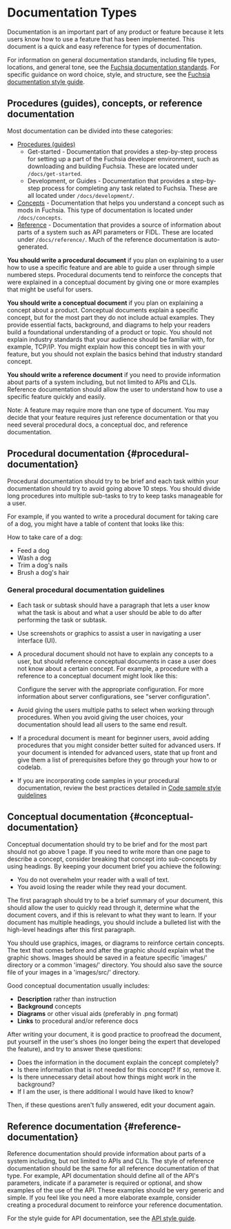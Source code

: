 # Documentation Types

Documentation is an important part of any product or feature because it lets users know how to
use a feature that has been implemented. This document is a quick and easy
reference for types of documentation.

For information on general documentation standards, including file types, locations, and general
tone, see the [Fuchsia documentation standards][doc-standard].
For specific guidance on word choice, style, and structure, see the
[Fuchsia documentation style guide][style-guide].

## Procedures (guides), concepts, or reference documentation

Most documentation can be divided into these categories:

- [Procedures (guides)](#procedural-documentation)
    - Get-started - Documentation that provides a step-by-step process for setting up a part of
      the Fuchsia developer environment, such as downloading and building Fuchsia. These are located
      under `/docs/get-started`.
    - Development, or Guides - Documentation that provides a step-by-step process for completing
      any task related to Fuchsia. These are all located under `/docs/development/`.
- [Concepts](#conceptual-documentation) - Documentation that helps you understand a concept such
  as mods in Fuchsia. This type of documentation is located under `/docs/concepts`.
- [Reference](#reference-documentation) - Documentation that provides a source of information about
  parts of a system such as API parameters or FIDL. These are located under `/docs/reference/`. Much
  of the reference documentation is auto-generated.

**You should write a procedural document** if you plan on explaining to a user how to use a specific
feature and are able to guide a user through simple numbered steps. Procedural documents tend to
reinforce the concepts that were explained in a conceptual document by giving one or more
examples that might be useful for users.

**You should write a conceptual document** if you plan on explaining a concept about a product.
Conceptual documents explain a specific concept, but for the most part they do not include actual
examples. They provide essential facts, background, and diagrams to help your readers build a
foundational understanding of a product or topic. You should not explain industry standards that
your audience should be familiar with, for example, TCP/IP. You might explain how this concept ties
in with your feature, but you should not explain the basics behind that industry standard concept.

**You should write a reference document** if you need to provide information about parts of a system
including, but not limited to APIs and CLIs. Reference documentation should allow the user to
understand how to use a specific feature quickly and easily.


Note: A feature may require more than one type of document. You may decide that your feature
requires just reference documentation or that you need several procedural docs, a conceptual doc,
and reference documentation.


## Procedural documentation {#procedural-documentation}

Procedural documentation should try to be brief and each task within your documentation should try
to avoid going above 10 steps. You should divide long procedures into multiple sub-tasks to try to keep tasks
manageable for a user.

For example, if you wanted to write a procedural document for taking care of
a dog, you might have a table of content that looks like this:

How to take care of a dog:

- Feed a dog
- Wash a dog
- Trim a dog's nails
- Brush a dog's hair


### General procedural documentation guidelines

- Each task or subtask should have a paragraph that lets a user know what the task is about and
  what a user should be able to do after performing the task or subtask.
- Use screenshots or graphics to assist a user in navigating a user interface (UI).
- A procedural document should not have to explain any concepts to a user, but should reference
  conceptual documents in case a user does not know about a certain concept. For example, a
  procedure with a reference to a conceptual document might look like this:

   Configure the server with the appropriate configuration. For more information about server
   configurations, see "server configuration".

- Avoid giving the users multiple paths to select when working through procedures. When you avoid
  giving the user choices, your documentation should lead all users to the same end result.
- If a procedural document is meant for beginner users, avoid adding procedures that you might
  consider better suited for advanced users. If your document is intended for advanced users, state
  that up front and give them a list of prerequisites before they go through your how to or codelab.
- If you are incorporating code samples in your procedural documentation,
  review the best practices detailed in [Code sample style guidelines][code-sample-style-guide]

## Conceptual documentation {#conceptual-documentation}

Conceptual documentation should try to be brief and for the most part should not go above 1 page.
If you need to write more than one page to describe a concept, consider breaking that concept into
sub-concepts by using headings. By keeping your document brief you achieve the following:

- You do not overwhelm your reader with a wall of text.
- You avoid losing the reader while they read your document.

The first paragraph should try to be a brief summary of your document, this should allow the user to
quickly read through it, determine what the document covers, and if this is relevant to what they
want to learn. If your document has multiple headings, you should include a bulleted list with the
high-level headings after this first paragraph.

You should use graphics, images, or diagrams to reinforce certain concepts. The text that comes
before and after the graphic should explain what the graphic shows. Images should be saved in
a feature specific 'images/' directory or a common 'images/' directory. You should also save
the source file of your images in a 'images/src/' directory.

Good conceptual documentation usually includes:

- **Description** rather than instruction
- **Background** concepts
- **Diagrams** or other visual aids (preferably in .png format)
- **Links** to procedural and/or reference docs

After writing your document, it is good practice to proofread the document, put yourself in the
user's shoes (no longer being the expert that developed the feature), and try to answer these
questions:

- Does the information in the document explain the concept completely?
- Is there information that is not needed for this concept? If so, remove it.
- Is there unnecessary detail about how things might work in the background?
- If I am the user, is there additional I would have liked to know?

Then, if these questions aren't fully answered, edit your document again.

## Reference documentation {#reference-documentation}

Reference documentation should provide information about parts of a system including, but not
limited to APIs and CLIs. The style of reference documentation should be the same for all reference
documentation of that type. For example, API documentation should define all of the API's parameters,
indicate if a parameter is required or optional, and show examples of the use of the API. These
examples should be very generic and simple. If you feel like you need a more elaborate example,
consider creating a procedural document to reinforce your reference documentation.

For the style guide for API documentation, see the
[API style guide][api-style].


<!-- Reference links -->

[doc-standard]: /docs/contribute/docs/documentation-standards.md
[style-guide]: /docs/contribute/docs/documentation-style-guide.md
[code-sample-style-guide]: /docs/contribute/docs/code-sample-style-guide.md
[api-style]: /docs/development/api/documentation.md
